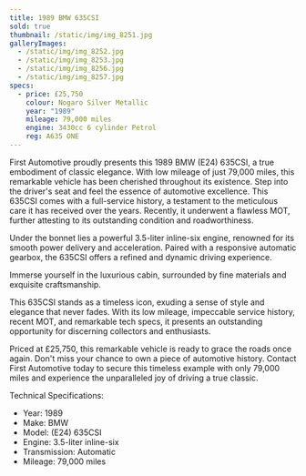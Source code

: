 ```yaml
---
title: 1989 BMW 635CSI
sold: true
thumbnail: /static/img/img_8251.jpg
galleryImages:
  - /static/img/img_8252.jpg
  - /static/img/img_8253.jpg
  - /static/img/img_8256.jpg
  - /static/img/img_8257.jpg
specs:
  - price: £25,750
    colour: Nogaro Silver Metallic
    year: "1989"
    mileage: 79,000 miles
    engine: 3430cc 6 cylinder Petrol
    reg: A635 ONE
---
```

First Automotive proudly presents this 1989 BMW (E24) 635CSI, a true embodiment of classic
elegance. With low mileage of just 79,000 miles, this remarkable vehicle has been cherished
throughout its existence. Step into the driver's seat and feel the essence of automotive
excellence. This 635CSI comes with a full-service history, a testament to the meticulous care it
has received over the years. Recently, it underwent a flawless MOT, further attesting to its
outstanding condition and roadworthiness.


Under the bonnet lies a powerful 3.5-liter inline-six engine, renowned for its smooth power
delivery and acceleration. Paired with a responsive automatic gearbox, the 635CSI offers a refined
and dynamic driving experience.


Immerse yourself in the luxurious cabin, surrounded by fine materials and exquisite
craftsmanship.


This 635CSI stands as a timeless icon, exuding a sense of style and elegance that never fades.
With its low mileage, impeccable service history, recent MOT, and remarkable tech specs, it
presents an outstanding opportunity for discerning collectors and enthusiasts.


Priced at £25,750, this remarkable vehicle is ready to grace the roads once again. Don't miss your
chance to own a piece of automotive history. Contact First Automotive today to secure this
timeless example with only 79,000 miles and experience the unparalleled joy of driving a true
classic.


Technical Specifications:

* Year: 1989
* Make: BMW
* Model: (E24) 635CSI
* Engine: 3.5-liter inline-six
* Transmission: Automatic
* Mileage: 79,000 miles